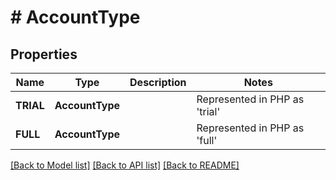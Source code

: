 # # AccountType

## Properties

Name | Type | Description | Notes
------------ | ------------- | ------------- | -------------
| **TRIAL** | **AccountType** |  | Represented in PHP as 'trial' |
| **FULL** | **AccountType** |  | Represented in PHP as 'full' |

[[Back to Model list]](../../README.md#models) [[Back to API list]](../../README.md#endpoints) [[Back to README]](../../README.md)
